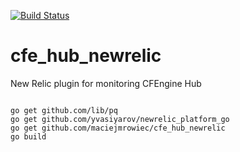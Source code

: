 [![Build Status](https://drone.io/github.com/maciejmrowiec/cfe_hub_newrelic/status.png)](https://drone.io/github.com/maciejmrowiec/cfe_hub_newrelic/latest)

# cfe_hub_newrelic
New Relic plugin for monitoring CFEngine Hub 

```

go get github.com/lib/pq
go get github.com/yvasiyarov/newrelic_platform_go
go get github.com/maciejmrowiec/cfe_hub_newrelic
go build

```
